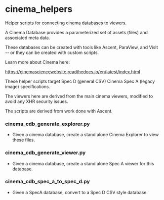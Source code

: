 # cinema_helpers
Helper scripts for connecting cinema databases to viewers.

A Cinema Database provides a parameterized set of assets (files) and associated meta data.

These databases can be created with tools like Ascent, ParaView, and VisIt -- or they can be created with custom scripts.

Learn more about Cinema here:

https://cinemasciencewebsite.readthedocs.io/en/latest/index.html


These helper scripts target Spec D (general CSV) Cinema Spec A (legacy image) specifications.

The viewers here are derived from the main cinema viewers, modified to avoid any XHR security issues.

The scripts are derived from work done with Ascent.


### cinema_cdb_generate_explorer.py

* Given a cinema database, create a stand alone Cinema Explorer to view these files.


###  cinema_cdb_generate_viewer.py

* Given a  cinema database, create a stand alone Spec A viewer for this database.


### cinema_cdb_spec_a_to_spec_d.py
* Given a SpecA database, convert to a Spec D CSV style database.



